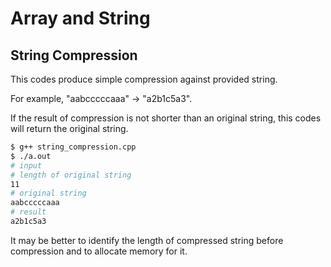 # Array and String

## String Compression

This codes produce simple compression against provided string.

For example, "aabcccccaaa" -> "a2b1c5a3".

If the result of compression is not shorter than an original string,
this codes will return the original string.

```bash
$ g++ string_compression.cpp
$ ./a.out
# input
# length of original string
11
# original string
aabcccccaaa
# result
a2b1c5a3
```

It may be better to identify the length of compressed string before compression and to allocate memory for it.

